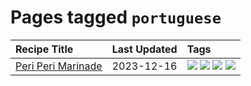 # Pages tagged `portuguese`

|Recipe Title|Last Updated|Tags
|:---|:---|:---|
|[Peri Peri Marinade](../recipes/periperimarinade.md)|2023-12-16|[![](https://img.shields.io/badge/tag-dinner-bb15fd)](../tags/dinner.md) [![](https://img.shields.io/badge/tag-portuguese-ab4f55)](../tags/portuguese.md) [![](https://img.shields.io/badge/tag-sides-acbc2f)](../tags/sides.md) [![](https://img.shields.io/badge/tag-vegan-8a534c)](../tags/vegan.md)|